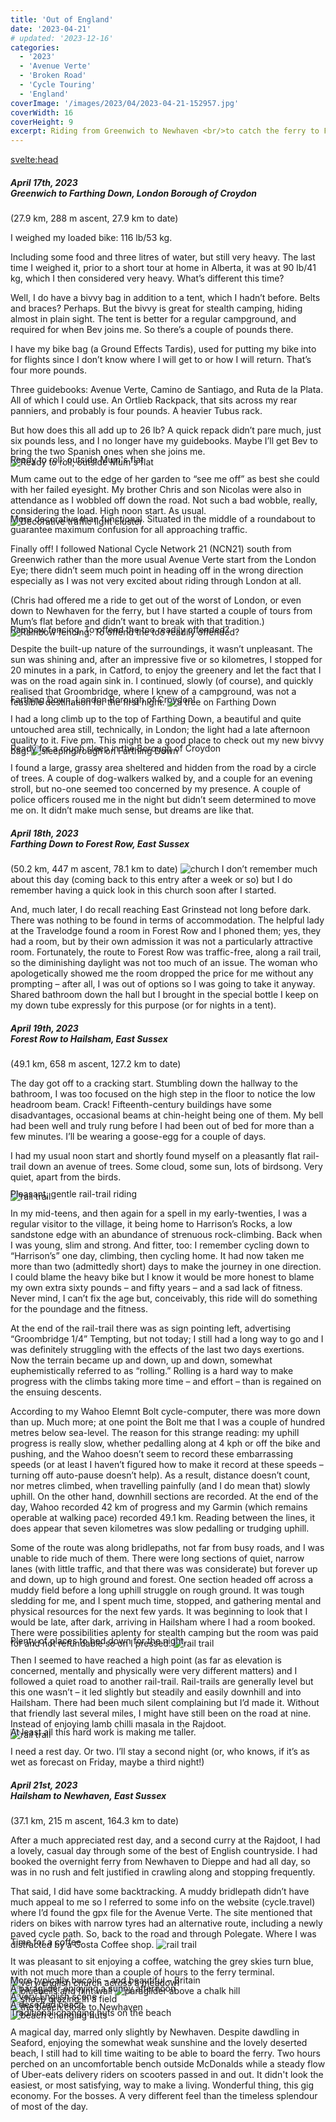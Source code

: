```yaml
---
title: 'Out of England'
date: '2023-04-21'
# updated: '2023-12-16'
categories:
  - '2023'
  - 'Avenue Verte'
  - 'Broken Road'
  - 'Cycle Touring'
  - 'England'
coverImage: '/images/2023/04/2023-04-21-152957.jpg'
coverWidth: 16
coverHeight: 9
excerpt: Riding from Greenwich to Newhaven <br/>to catch the ferry to France...
---
```


<svelte:head>

<title>
2023 UK
</title>
</svelte:head>

<section class="card">	
	<h5>
		April 17th, 2023 <br />
		Greenwich to Farthing Down, London Borough of Croydon
	</h5>
	(27.9 km, 288 m ascent, 27.9 km to date)
	<p></p>	
	I weighed my loaded bike: 116 lb/53 kg.
	<p></p>	
	Including some food and three litres of water, but still very heavy. The last time I weighed it, prior to a short tour at home in Alberta, it was at 90 lb/41 kg, which I then considered very heavy. What’s different this time?	
	<p></p>
	Well, I do have a bivvy bag in addition to a tent, which I hadn’t before. Belts and braces? Perhaps. But the bivvy is great for stealth camping, hiding almost in plain sight. The tent is better for a regular campground, and required for when Bev joins me. So there’s a couple of pounds there.
	<p></p>
	I have my bike bag (a Ground Effects Tardis), used for putting my bike into for flights since I don’t know where I will get to or how I will return. That’s four more pounds.
	<p></p>		
	Three guidebooks: Avenue Verte, Camino de Santiago, and Ruta de la Plata. All of which I could use. An Ortlieb Rackpack, that sits across my rear panniers, and probably is four pounds. A heavier Tubus rack.
	<p></p>	
	But how does this all add up to 26 lb? A quick repack didn’t pare much, just six pounds less, and I no longer have my guidebooks. Maybe I’ll get Bev to bring the two Spanish ones when she joins me.	
	<img
		src="/images/2023/04/20230417_1155.jpg"
		alt="Ready to roll; outside Mum's flat"
	/>
	<div class="caption"> Ready to roll; outside Mum's flat </div>
	<p></p>
	Mum came out to the edge of her garden to “see me off” as best she could with her failed eyesight. My brother Chris and son Nicolas were also in attendance as I wobbled off down the road. Not such a bad wobble, really, considering the load. High noon start. As usual.		
	<div class='w-80'>
		<img
		src="/images/2023/03/2023-03-30-175716.jpg"
		alt="Decorative traffic light cluster"
		/>
		<div class="caption">
				More decorative than functional. Situated in the middle of a roundabout
				to guarantee maximum confusion for all approaching traffic.
		</div>
	</div>
	<p></p>	
	Finally off! I followed National Cycle Network 21 (NCN21) south from Greenwich rather than the more usual Avenue Verte start from the London Eye; there didn’t seem much point in heading off in the wrong direction especially as I was not very excited about riding through London at all. 
	<p></p>	
	(Chris had offered me a ride to get out of the worst of London, or even down to Newhaven for the ferry, but I have started a couple of tours from Mum’s flat before and didn’t want to break with that tradition.)	
	<img
		src="/images/2023/04/2023-04-17-152759.jpg"
		alt="Rainbow fencing. To offend the too readily offended?"
	/>
	<div class="caption"> Rainbow fencing. To offend the too readily offended?</div>
	<p></p>
	Despite the built-up nature of the surroundings, it wasn’t unpleasant. The sun was shining and, after an impressive five or so kilometres, I stopped for 20 minutes in a park, in Catford, to enjoy the greenery and let the fact that I was on the road again sink in. I continued, slowly (of course), and quickly realised that Groombridge, where I knew of a campground, was not a feasible destination for the first night.	
	<img
		src="/images/2023/04/2023-04-17-181047.jpg"
		alt="a tree on Farthing Down"
	/>
	<div class="caption">Farthing Down, London Borough of Croydon!</div>
	<p></p>
	I had a long climb up to the top of Farthing Down, a beautiful and quite untouched area still, technically, in London; the light had a late afternoon quality to it. Five pm. This might be a good place to check out my new bivvy bag!	
	<img
		src="/images/2023/04/20230417_1904.jpg"
		alt="sleeping rough on Farthing Down"
	/>
	<div class="caption">Ready for a rough sleep in the Borough of Croydon</div>
	<p></p>
	I found a large, grassy area sheltered and hidden from the road by a circle of trees. A couple of dog-walkers walked by, and a couple for an evening stroll, but no-one seemed too concerned by my presence. A couple of police officers roused me in the night but didn’t seem determined to move me on. It didn’t make much sense, but dreams are like that.
	
</section>

<section class="card">
	<h5>
		April 18th, 2023 <br />
		Farthing Down to Forest Row, East Sussex
	</h5>
	(50.2 km, 447 m ascent, 78.1 km to date)
	<img
		src="/images/2023/04/2023-04-18-132608.jpg"
		alt="church"
	/>
    I don’t remember much about this day (coming back to this entry after a week or so) but I do remember having a quick look in this church soon after I started.
	<p></p>
    And, much later, I do recall reaching East Grinstead not long before dark. There was nothing to be found in terms of accommodation. The helpful lady at the Travelodge found a room in Forest Row and I phoned them; yes, they had a room, but by their own admission it was not a particularly attractive room. Fortunately, the route to Forest Row was traffic-free, along a rail trail, so the diminishing daylight was not too much of an issue. The woman who apologetically showed me the room dropped the price for me without any prompting – after all, I was out of options so I was going to take it anyway. Shared bathroom down the hall but I brought in the special bottle I keep on my down tube expressly for this purpose (or for nights in a tent).

</section>

<section class="card">
	<h5>
		April 19th, 2023 <br /> Forest Row to Hailsham, East Sussex
	</h5> (49.1 km, 658 m ascent, 127.2 km to date)
	<p>
	The day got off to a cracking start. Stumbling down the hallway to the bathroom, I was too focused on the high step in the floor to notice the low headroom beam. Crack! Fifteenth-century buildings have some disadvantages, occasional beams at chin-height being one of them. My bell had been well and truly rung before I had been out of bed for more than a few minutes. I’ll be wearing a goose-egg for a couple of days.
	</p>
	<p>
	I had my usual noon start and shortly found myself on a pleasantly flat rail-trail down an avenue of trees. Some cloud, some sun, lots of birdsong. Very quiet, apart from the birds.
	</p>
	<img
		src="/images/2023/04/2023-04-19-131803.jpg"
		alt="rail trail"
	/>
	<div class="caption">Pleasant, gentle rail-trail riding</div>
	<p></p>
	In my mid-teens, and then again for a spell in my early-twenties, I was a regular visitor to the village, it being home to Harrison’s Rocks, a low sandstone edge with an abundance of strenuous rock-climbing. Back when I was young, slim and strong. And fitter, too: I remember cycling down to “Harrison’s” one day, climbing, then cycling home. It had now taken me more than two (admittedly short) days to make the journey in one direction. I could blame the heavy bike but I know it would be more honest to blame my own extra sixty pounds – and fifty years – and a sad lack of fitness. Never mind, I can’t fix the age but, conceivably, this ride will do something for the poundage and the fitness.	
	<p></p>
	At the end of the rail-trail there was as sign pointing left, advertising “Groombridge 1/4” Tempting, but not today; I still had a long way to go and I was definitely struggling with the effects of the last two days exertions. Now the terrain became up and down, up and down, somewhat euphemistically referred to as “rolling.” Rolling is a hard way to make progress with the climbs taking more time – and effort – than is regained on the ensuing descents.
	<p></p>
	According to my Wahoo Elemnt Bolt cycle-computer, there was more down than up. Much more; at one point the Bolt me that I was a couple of hundred metres below sea-level. The reason for this strange reading: my uphill progress is really slow, whether pedalling along at 4 kph or off the bike and pushing, and the Wahoo doesn’t seem to record these embarrassing speeds (or at least I haven’t figured how to make it record at these speeds – turning off auto-pause doesn’t help). As a result, distance doesn’t count, nor metres climbed, when travelling painfully (and I do mean that) slowly uphill. On the other hand, downhill sections are recorded. At the end of the day, Wahoo recorded 42 km of progress and my Garmin (which remains operable at walking pace) recorded 49.1 km. Reading between the lines, it does appear that seven kilometres was slow pedalling or trudging uphill.
	<p></p>
	Some of the route was along bridlepaths, not far from busy roads, and I was unable to ride much of them. There were long sections of quiet, narrow lanes (with little traffic, and that there was was considerate) but forever up and down, up to high ground and forest. One section headed off across a muddy field before a long uphill struggle on rough ground. It was tough sledding for me, and I spent much time, stopped, and gathering mental and physical resources for the next few yards. It was beginning to look that I would be late, after dark, arriving in Hailsham where I had a room booked. There were possibilities aplenty for stealth camping but the room was paid for and not refundable so on I pressed.
	<img
		src="/images/2023/04/20230419_1718.jpg"
		alt="rail trail"
	/>
	<div class="caption">Plenty of places to bed down for the night.</div>	
	<p></p>
	Then I seemed to have reached a high point (as far as elevation is concerned, mentally and physically were very different matters) and I followed a quiet road to another rail-trail. Rail-trails are generally level but this one wasn’t – it led slightly but steadily and easily downhill and into Hailsham. There had been much silent complaining but I’d made it. Without that friendly last several miles, I might have still been on the road at nine. Instead of enjoying lamb chilli masala in the Rajdoot.	
	<div class="width50">
		<img
			src="/images/2023/04/20230419_1719.jpg"
			alt="rail trail"
		/>		
	</div>
	<div class="caption">At least all this hard work is making me taller.</div>
	<p></p>		
	I need a rest day. Or two. I’ll stay a second night (or, who knows, if it’s as wet as forecast on Friday, maybe a third night!)	
</section>

<section class="card">	
	<h5>
		April 21st, 2023 <br /> Hailsham to Newhaven, East Sussex
	</h5> (37.1 km, 215 m ascent, 164.3 km to date)
	<p></p>		
	After a much appreciated rest day, and a second curry at the Rajdoot, I had a lovely, casual day through some of the best of English countryside. I had booked the overnight ferry from Newhaven to Dieppe and had all day, so was in no rush and felt justified in crawling along and stopping frequently.	
	<p></p>
		That said, I did have some backtracking. A muddy bridlepath didn’t have much appeal to me so I referred to some info on the website (cycle.travel) where I’d found the gpx file for the Avenue Verte. The site mentioned that riders on bikes with narrow tyres had an alternative route, including a newly paved cycle path. So, back to the road and through Polegate. Where I was distracted by a Costa Coffee shop.
	<img
		src="/images/2023/04/20230421_1246.jpg"
		alt="rail trail"
	/>	
	<div class="caption">Time for a coffee</div>
	<p></p>
	It was pleasant to sit enjoying a coffee, watching the grey skies turn blue, with not much more than a couple of hours to the ferry terminal.
	<img
		src="/images/2023/04/2023-04-21-155634.jpg"
		alt="very english church across a meadowl"
	/>
	<div class="caption">More typically bucolic &ndash; and beautiful &ndash; Britain</div>	
	<img
		src="/images/2023/04/2023-04-21-160038.jpg"
		alt="bluebells and flint wall"
	/>
	<img
		src="/images/2023/04/2023-04-21-162605.jpg"
		alt="paraglider above a chalk hill"
	/>
	<div class="caption">A paraglider enjoying a sunny afternoon</div>
	<img
		src="/images/2023/04/2023-04-21-181827.jpg"
		alt="sheep grazing in a field"
	/>	
	<div class="caption">A very English scene</div>
	<img
		src="/images/2023/04/2023-04-21-190023.jpg"
		alt="the beach close to Newhaven"
	/>	
	<div class="caption">A deserted beach</div>
	<img
		src="/images/2023/04/2023-04-21-190206.jpg"
		alt="beach changing huts"
	/>	
	<div class="caption">Traditional changing huts on the beach</div>
	<p></p>
	A magical day, marred only slightly by Newhaven. Despite dawdling in Seaford, enjoying the somewhat weak sunshine and the lovely deserted beach, I still had to kill time waiting to be able to board the ferry. Two hours perched on an uncomfortable bench outside McDonalds while a steady flow of Uber-eats delivery riders on scooters passed in and out. It didn't look the easiest, or most satisfying, way to make a living. Wonderful thing, this gig economy. For the bosses. A very different feel than the timeless splendour of most of the day.
	
</section>

<style>
  
 .caption {
	margin-top:-1.5em;
 }

</style>

